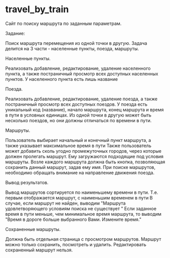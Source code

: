 # travel_by_train
Сайт по поиску маршрута по заданным параметрам.


Задание:

Поиск маршрута перемещения из одной точки в другую. 
Задача делится на 3 части - населенные пункты, поезда, маршруты.


Населенные пункты.

Реализовать добавление, редактирование, удаление населенного пункта,
а также постраничный просмотр всех доступных населенных пунктов. У населенного пункта есть лишь название


Поезда.

Реализовать добавление, редактирование, удаление поезда,
а также постраничный просмотр всех доступных поездов. У поезда есть уникальный код (название), 
начало маршрута, конец маршрута и время в пути в условных единицах. Из одной точки в другую
может быть несколько поездов, но они должны отличаться по времени в пути.


Маршруты.

Пользователь выбирает начальный и конечный пункт маршрута, а также указывает максимальное время в пути
Также пользователь может добавить сколь угодно промежуточных городов, через которые должен 
пролегать маршрут. Ему загружаются подходящие под условия маршруты. Возле каждого маршрута
должна быть кнопка, позволяющая сохранить данный маршрут, задав ему имя. При поиске маршрутов, необходимо
обращать внимание на направление движения поезда.


Вывод результатов.

Вывод маршрутов сортируется по наименьшему времени в пути. Т.е. первым отображается маршрут, с наименьшим временем в пути
В случае, если маршрут не найден, выводим "Маршрута удовлетворяющего условиям поиска не существует "
Если заданное время в пути меньше, чем минимальное время маршрута, то выводим "Время в дороге больше выбранного Вами. 
Измените время."


Сохраненные маршруты.

Должна быть отдельная страница с просмотром маршрутов. Маршрут можно только сохранить, посмотреть и удалить.
Редактировать сохраненный маршрут нельзя.
